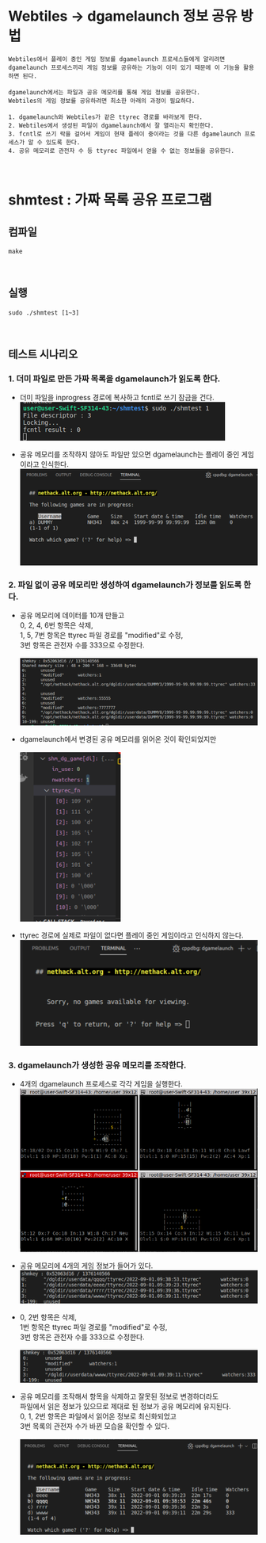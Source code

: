 # Webtiles -> dgamelaunch 정보 공유 방법
    Webtiles에서 플레이 중인 게임 정보를 dgamelaunch 프로세스들에게 알리려면
    dgamelaunch 프로세스끼리 게임 정보를 공유하는 기능이 이미 있기 때문에 이 기능을 활용하면 된다.
    
    dgamelaunch에서는 파일과 공유 메모리를 통해 게임 정보를 공유한다.
    Webtiles의 게임 정보를 공유하려면 최소한 아래의 과정이 필요하다.

    1. dgamelaunch와 Webtiles가 같은 ttyrec 경로를 바라보게 한다.
    2. Webtiles에서 생성된 파일이 dgamelaunch에서 잘 열리는지 확인한다.
    3. fcntl로 쓰기 락을 걸어서 게임이 현재 플레이 중이라는 것을 다른 dgamelaunch 프로세스가 알 수 있도록 한다.
    4. 공유 메모리로 관전자 수 등 ttyrec 파일에서 얻을 수 없는 정보들을 공유한다.


<br/>

# shmtest : 가짜 목록 공유 프로그램
## 컴파일
    make

<br/>

## 실행
    sudo ./shmtest [1~3]

<br/>

## 테스트 시나리오
### 1. 더미 파일로 만든 가짜 목록을 dgamelaunch가 읽도록 한다.

- 더미 파일을 inprogress 경로에 복사하고 fcntl로 쓰기 잠금을 건다.
<br/><img src="./images/test1-1.png"></img><br/>

- 공유 메모리를 조작하지 않아도 파일만 있으면 dgamelaunch는 플레이 중인 게임이라고 인식한다.
<br/><img src="./images/test1-2.png"></img><br/>

### 2. 파일 없이 공유 메모리만 생성하여 dgamelaunch가 정보를 읽도록 한다.
- 공유 메모리에 데이터를 10개 만들고 <br/>
    0, 2, 4, 6번 항목은 삭제, <br/>
    1, 5, 7번 항목은 ttyrec 파일 경로를 "modified"로 수정, <br/>
    3번 항목은 관전자 수를 333으로 수정한다. <br/>
<br/><img src="./images/test2-1.png"></img><br/>

- dgamelaunch에서 변경된 공유 메모리를 읽어온 것이 확인되었지만<br/>
<br/><img src="./images/test2-2.png"></img><br/>

- ttyrec 경로에 실제로 파일이 없다면 플레이 중인 게임이라고 인식하지 않는다.
<br/><img src="./images/test2-3.png"></img><br/>

### 3. dgamelaunch가 생성한 공유 메모리를 조작한다.

- 4개의 dgamelaunch 프로세스로 각각 게임을 실행한다.
<br/><img src="./images/test3-1.png"></img><br/>

- 공유 메모리에 4개의 게임 정보가 들어가 있다.
<br/><img src="./images/test3-2.png"></img><br/>

- 0, 2번 항목은 삭제,<br/>
    1번 항목은 ttyrec 파일 경로를 "modified"로 수정,<br/>
    3번 항목은 관전자 수를 333으로 수정한다.<br/>
<br/><img src="./images/test3-3.png"></img><br/>

- 공유 메모리를 조작해서 항목을 삭제하고 잘못된 정보로 변경하더라도<br/>
    파일에서 읽은 정보가 있으므로 제대로 된 정보가 공유 메모리에 유지된다.<br/>
    0, 1, 2번 항목은 파일에서 읽어온 정보로 최신화되었고<br/>
    3번 목록의 관전자 수가 바뀐 모습을 확인할 수 있다.<br/>
<br/><img src="./images/test3-4.png"></img><br/>
